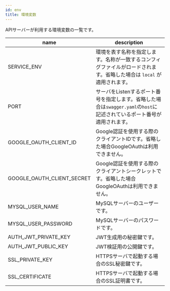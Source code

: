 ```yaml
---
id: env
title: 環境変数
---
```


APIサーバーが利用する環境変数の一覧です。

| name | description |
| ---- | ----------- |
| SERVICE_ENV | 環境を表す名称を指定します。名称が一致するコンフィグファイルがロードされます。省略した場合は `local` が適用されます。 |
| PORT | サーバをListenするポート番号を指定します。省略した場合は`swagger.yaml`の`host`に記述されているポート番号が適用されます。 |
| GOOGLE_OAUTH_CLIENT_ID | Google認証を使用する際のクライアントIDです。省略した場合GoogleOAuthは利用できません。 |
| GOOGLE_OAUTH_CLIENT_SECRET | Google認証を使用する際のクライアントシークレットです。省略した場合GoogleOAuthは利用できません。 |
| MYSQL_USER_NAME | MySQLサーバーのユーザーです。 |
| MYSQL_USER_PASSWORD | MySQLサーバーのパスワードです。 |
| AUTH_JWT_PRIVATE_KEY | JWT生成用の秘密鍵です。 |
| AUTH_JWT_PUBLIC_KEY | JWT検証用の公開鍵です。 |
| SSL_PRIVATE_KEY | HTTPSサーバで起動する場合のSSL秘密鍵です。 |
| SSL_CERTIFICATE | HTTPSサーバで起動する場合のSSL証明書です。 |
